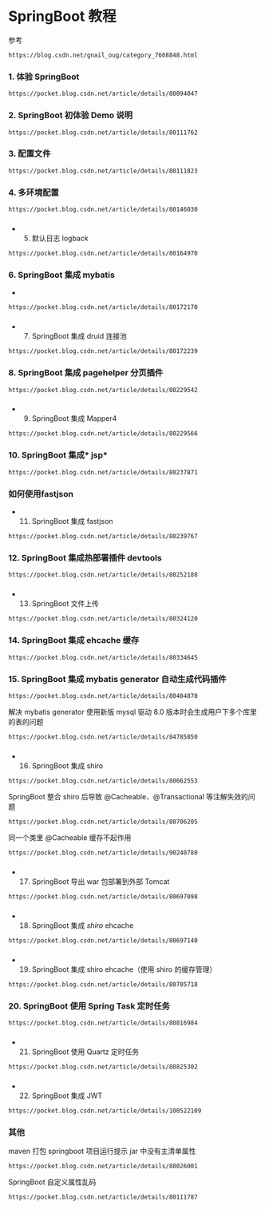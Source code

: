 # SpringBoot 教程

参考

```shell
https://blog.csdn.net/gnail_oug/category_7608848.html
```



### 1. 体验 SpringBoot

```shell
https://pocket.blog.csdn.net/article/details/80094047
```

### 2. SpringBoot 初体验 Demo 说明

```shell
https://pocket.blog.csdn.net/article/details/80111762
```

### 3. 配置文件 

```shell
https://pocket.blog.csdn.net/article/details/80111823
```

### 4. 多环境配置

```shell
https://pocket.blog.csdn.net/article/details/80146030
```

###
-  5. 默认日志 logback

```shell
https://pocket.blog.csdn.net/article/details/80164970
```

### 6. SpringBoot 集成 mybatis
- 

```shell
https://pocket.blog.csdn.net/article/details/80172170
```

### 
- 7. SpringBoot 集成 druid 连接池

```shell
https://pocket.blog.csdn.net/article/details/80172239
```

### 8. SpringBoot 集成 pagehelper 分页插件

```shell
https://pocket.blog.csdn.net/article/details/80229542
```

### 
- 9. SpringBoot 集成 Mapper4

```shell
https://pocket.blog.csdn.net/article/details/80229566
```

### 10. SpringBoot 集成* jsp*

```shell
https://pocket.blog.csdn.net/article/details/80237871
```

### 如何使用fastjson
- 11. SpringBoot 集成 fastjson

```shell
https://pocket.blog.csdn.net/article/details/80239767
```

### 12. SpringBoot 集成热部署插件 devtools

```shell
https://pocket.blog.csdn.net/article/details/80252188
```

### 
- 13. SpringBoot 文件上传

```shell
https://pocket.blog.csdn.net/article/details/80324120
```

### 14. SpringBoot 集成 ehcache 缓存

```shell
https://pocket.blog.csdn.net/article/details/80334645
```

### 15. SpringBoot 集成 mybatis generator 自动生成代码插件

```shell
https://pocket.blog.csdn.net/article/details/80404870
```

解决 mybatis generator 使用新版 mysql 驱动 8.0 版本时会生成用户下多个库里的表的问题

```shell
https://pocket.blog.csdn.net/article/details/84785850
```

### 
- 16. SpringBoot 集成 shiro

```shell
https://pocket.blog.csdn.net/article/details/80662553
```

SpringBoot 整合 shiro 后导致 @Cacheable、@Transactional 等注解失效的问题

```shell
https://pocket.blog.csdn.net/article/details/80706205
```

同一个类里 @Cacheable 缓存不起作用

```shell
https://pocket.blog.csdn.net/article/details/90240780
```

### 
- 17. SpringBoot 导出 war 包部署到外部 Tomcat

```shell
https://pocket.blog.csdn.net/article/details/80697098
```

### 
- 18. SpringBoot 集成 *shiro* ehcache

```shell
https://pocket.blog.csdn.net/article/details/80697140
```

### 
- 19. SpringBoot 集成 shiro ehcache（使用 shiro 的缓存管理）

```shell
https://pocket.blog.csdn.net/article/details/80705718
```

### 20. SpringBoot 使用 Spring Task 定时任务

```shell
https://pocket.blog.csdn.net/article/details/80816984
```

### 
- 21. SpringBoot 使用 Quartz 定时任务

```shell
https://pocket.blog.csdn.net/article/details/80825302
```

### 
- 22. SpringBoot 集成 JWT

```shell
https://pocket.blog.csdn.net/article/details/100522109
```

### 其他

maven 打包 springboot 项目运行提示 jar 中没有主清单属性

```shell
https://pocket.blog.csdn.net/article/details/80026001
```

SpringBoot 自定义属性乱码

```shell
https://pocket.blog.csdn.net/article/details/80111787
```
